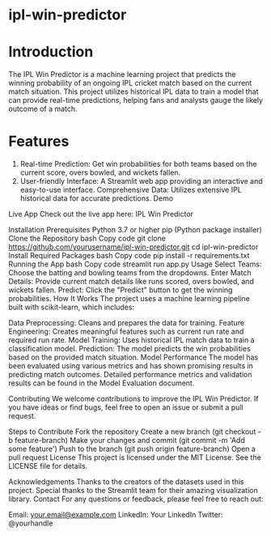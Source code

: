 # ipl-win-predictor

# Introduction
The IPL Win Predictor is a machine learning project that predicts the winning probability of an ongoing IPL cricket match based on the current match situation. This project utilizes historical IPL data to train a model that can provide real-time predictions, helping fans and analysts gauge the likely outcome of a match.

# Features
1) Real-time Prediction: Get win probabilities for both teams based on the current score, overs bowled, and wickets fallen.
2) User-friendly Interface: A Streamlit web app providing an interactive and easy-to-use interface.
Comprehensive Data: Utilizes extensive IPL historical data for accurate predictions.
Demo

Live App
Check out the live app here: IPL Win Predictor

Installation
Prerequisites
Python 3.7 or higher
pip (Python package installer)
Clone the Repository
bash
Copy code
git clone https://github.com/yourusername/ipl-win-predictor.git
cd ipl-win-predictor
Install Required Packages
bash
Copy code
pip install -r requirements.txt
Running the App
bash
Copy code
streamlit run app.py
Usage
Select Teams: Choose the batting and bowling teams from the dropdowns.
Enter Match Details: Provide current match details like runs scored, overs bowled, and wickets fallen.
Predict: Click the "Predict" button to get the winning probabilities.
How It Works
The project uses a machine learning pipeline built with scikit-learn, which includes:

Data Preprocessing: Cleans and prepares the data for training.
Feature Engineering: Creates meaningful features such as current run rate and required run rate.
Model Training: Uses historical IPL match data to train a classification model.
Prediction: The model predicts the win probabilities based on the provided match situation.
Model Performance
The model has been evaluated using various metrics and has shown promising results in predicting match outcomes. Detailed performance metrics and validation results can be found in the Model Evaluation document.

Contributing
We welcome contributions to improve the IPL Win Predictor. If you have ideas or find bugs, feel free to open an issue or submit a pull request.

Steps to Contribute
Fork the repository
Create a new branch (git checkout -b feature-branch)
Make your changes and commit (git commit -m 'Add some feature')
Push to the branch (git push origin feature-branch)
Open a pull request
License
This project is licensed under the MIT License. See the LICENSE file for details.

Acknowledgements
Thanks to the creators of the datasets used in this project.
Special thanks to the Streamlit team for their amazing visualization library.
Contact
For any questions or feedback, please feel free to reach out:

Email: your.email@example.com
LinkedIn: Your LinkedIn
Twitter: @yourhandle
